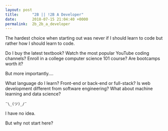 ```yaml
---
layout: post
title:      "2B || !2B A Developer"
date:       2018-07-15 21:04:40 +0000
permalink:  2b_2b_a_developer
---
```



The hardest choice when starting out was never if I should learn to code but rather how I should learn to code. 

Do I buy the latest textbook? Watch the most popular YouTube coding channels? Enroll in a college computer science 101 course? Are bootcamps worth it?

But more importantly....

What language do I learn? Front-end or back-end or full-stack? Is web development different from software engineering? What about machine learning and data science?

    ¯\_(ツ)_/¯
I have no idea.

But why not start here?

